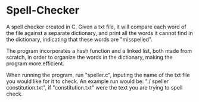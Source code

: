 # Spell-Checker
A spell checker created in C. Given a txt file, it will compare each word of the file against a separate dictionary, and print all the words it cannot find in the dictionary, indicating that these words are "misspelled".

The program incorporates a hash function and a linked list, both made from scratch, in order to organize the words in the dictionary, making the program more efficient. 

When running the program, run "speller.c", inputing the name of the txt file you would like for it to check. An example run would be: "./ speller constitution.txt", if "constitution.txt" were the text you are trying to spell check.
